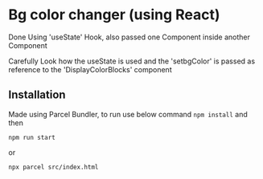 # Bg color changer (using React)
Done Using 'useState' Hook, also passed one Component inside another Component

Carefully Look how the useState is used and the 'setbgColor' is passed as reference to the 'DisplayColorBlocks' component

## Installation
Made using Parcel Bundler, to run use below command
`
npm install
`
and then
```
npm run start
```
or 
```
npx parcel src/index.html
```
